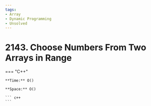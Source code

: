 ```yaml
---
tags:
- Array
- Dynamic Programming
- Unsolved
---
```



# 2143. Choose Numbers From Two Arrays in Range

=== "C++"

    **Time:** O()

    **Space:** O()

    ``` c++
    ```